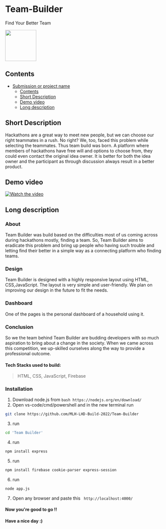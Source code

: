 # Team-Builder 
Find Your Better Team

<img src="https://user-images.githubusercontent.com/72182858/150678144-1b892edd-3d9d-48f1-98ad-b2ec4f334698.svg" width="100" height="100">

## Contents
- [Submission or project name](#team-builder)
  - [Contents](#contents)
  - [Short Description](#short-description)
  - [Demo video](#demo-video)
  - [Long description](#long-description)

## Short Description 

Hackathons are a great way to meet new people, but we can choose our right teammates in a rush. No right? We, too, faced this problem while selecting the teammates. 
Thus team build was born. A platform where members of hackathons have free will and options to choose from, they could even contact the original idea owner. It is better for both the idea owner and the participant as through discussion always result in a better product.

## Demo video 


[![Watch the video](https://user-images.githubusercontent.com/72182858/150680306-e6e63dfe-b048-44cd-adc5-14b1a4524622.png)](https://youtu.be/Kbz8FF8_Hcc)
## Long description 

### About

Team Builder was build based on the difficulties most of us coming across during hackathons mostly, finding a team. So, Team Builder aims to eradicate this problem and bring up people who having such trouble and letting find their better in a simple way as a connecting platform who finding teams.

### Design

Team Builder is designed with a highly responsive layout using HTML, CSS,JavaScript. The layout is very simple and user-friendly. We plan on improving our design in the future to fit the needs.

### Dashboard

One of the pages is the personal dashboard of a household using it. 

### Conclusion

So we the team behind Team Builder are budding developers with so much aspiration to bring about a change in the society. When we came across this competition, we up-skilled ourselves along the way to provide a professional outcome.


#### Tech Stacks used to build:
 > HTML, CSS, JavaScript, Firebase

### Installation

  1. Download node.js from ``bash https://nodejs.org/en/download/ ``
  2. Open vs-code/cmd/powershell and in the new terminal run 
   ```bash 
   git clone https://github.com/MLH-LHD-Build-2022/Team-Builder
   ```
  3. run <br>
   ```bash
   cd 'Team Builder'
   ```
   
  4. run <br>
   ```bash
   npm install express
   ```
  5. run <br>
   ```bash
   npm install firebase cookie-parser express-session
   ```   
  6. run <br>
   ```bash
   node app.js
   ```
  7. Open any browser and paste this `` http://localhost:4000/`` <br>


#### Now you're good to go !! 
#### Have a nice day :)

